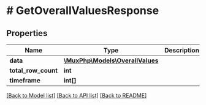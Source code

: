 # # GetOverallValuesResponse

## Properties

Name | Type | Description | Notes
------------ | ------------- | ------------- | -------------
**data** | [**\MuxPhp\Models\OverallValues**](OverallValues.md) |  | [optional]
**total_row_count** | **int** |  | [optional]
**timeframe** | **int[]** |  | [optional]

[[Back to Model list]](../../README.md#models) [[Back to API list]](../../README.md#endpoints) [[Back to README]](../../README.md)
